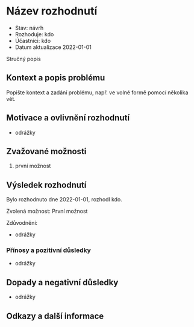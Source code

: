 # Název rozhodnutí

* Stav: návrh
* Rozhoduje: kdo
* Účastníci: kdo
* Datum aktualizace 2022-01-01

Stručný popis

## Kontext a popis problému

Popište kontext a zadání problému, např. ve volné formě pomocí několika vět.

## Motivace a ovlivnění rozhodnutí

* odrážky

## Zvažované možnosti

1. první možnost

## Výsledek rozhodnutí

Bylo rozhodnuto dne 2022-01-01, rozhodl kdo.

Zvolená možnost: První možnost

Zdůvodnění:

* odrážky


### Přínosy a pozitivní důsledky

* odrážky

## Dopady a negativní důsledky <!-- volitelné -->

* odrážky

## Odkazy a další informace


<!-- markdownlint-disable-file MD013 -->

<!-- Používá šablonu ADR z adresy https://github.com/egdilna/sablony/blob/main/architektonicka_dokumentace/sablona-adr.md -->
